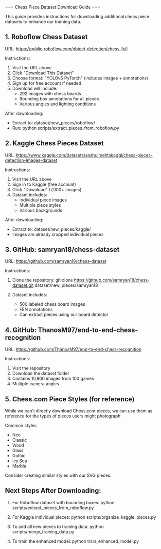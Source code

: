 
=== Chess Piece Dataset Download Guide ===

This guide provides instructions for downloading additional chess piece datasets
to enhance our training data.

## 1. Roboflow Chess Dataset
URL: https://public.roboflow.com/object-detection/chess-full

Instructions:
1. Visit the URL above
2. Click "Download This Dataset"
3. Choose format: "YOLOv5 PyTorch" (includes images + annotations)
4. Sign up for free account if needed
5. Download will include:
   - 292 images with chess boards
   - Bounding box annotations for all pieces
   - Various angles and lighting conditions

After downloading:
- Extract to: dataset/new_pieces/roboflow/
- Run: python scripts/extract_pieces_from_roboflow.py


## 2. Kaggle Chess Pieces Dataset
URL: https://www.kaggle.com/datasets/anshulmehtakaggl/chess-pieces-detection-images-dataset

Instructions:
1. Visit the URL above
2. Sign in to Kaggle (free account)
3. Click "Download" (7,000+ images)
4. Dataset includes:
   - Individual piece images
   - Multiple piece styles
   - Various backgrounds

After downloading:
- Extract to: dataset/new_pieces/kaggle/
- Images are already cropped individual pieces


## 3. GitHub: samryan18/chess-dataset
URL: https://github.com/samryan18/chess-dataset

Instructions:
1. Clone the repository:
   git clone https://github.com/samryan18/chess-dataset.git dataset/new_pieces/samryan18

2. Dataset includes:
   - 500 labeled chess board images
   - FEN annotations
   - Can extract pieces using our board detector


## 4. GitHub: ThanosM97/end-to-end-chess-recognition
URL: https://github.com/ThanosM97/end-to-end-chess-recognition

Instructions:
1. Visit the repository
2. Download the dataset folder
3. Contains 10,800 images from 100 games
4. Multiple camera angles


## 5. Chess.com Piece Styles (for reference)
While we can't directly download Chess.com pieces, we can use them as reference
for the types of pieces users might photograph:

Common styles:
- Neo
- Classic
- Wood
- Glass
- Gothic
- Icy Sea
- Marble

Consider creating similar styles with our SVG pieces.


## Next Steps After Downloading:

1. For Roboflow dataset with bounding boxes:
   python scripts/extract_pieces_from_roboflow.py

2. For Kaggle individual pieces:
   python scripts/organize_kaggle_pieces.py

3. To add all new pieces to training data:
   python scripts/merge_training_data.py

4. To train the enhanced model:
   python train_enhanced_model.py
    